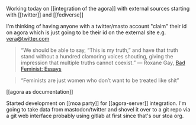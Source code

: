 Working today on [[integration of the agora]] with external sources starting with [[twitter]] and [[fediverse]]

I'm thinking of having anyone with a twitter/masto account "claim" their id on agora which is just going to be their id on the external site e.g. vera@twitter.com

>“We should be able to say, “This is my truth,” and have that truth stand without a hundred clamoring voices shouting, giving the impression that multiple truths cannot coexist.” ―  Roxane Gay,   [Bad Feminist: Essays](https://www.goodreads.com/work/quotes/26563816)

>“Feminists are just women who don’t want to be treated like shit”

[[agora as documentation]]

Started development on [[moa party]] for [[agora-server]] integration. I'm going to take data from mastodon/twitter and shovel it over to a git repo via a git web interface probably using gitlab at first since that's our stoa org.

